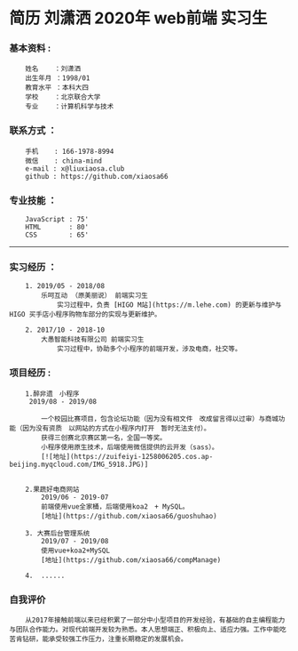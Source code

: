# 简历 刘潇洒 2020年 web前端 实习生

### 基本资料 : 
        姓名    ：刘潇洒
        出生年月 ：1998/01
        教育水平 ：本科大四
        学校    ：北京联合大学
        专业    ：计算机科学与技术


### 联系方式 ：
        手机    : 166-1978-8994
        微信    : china-mind
        e-mail : x@liuxiaosa.club
        github : https://github.com/xiaosa66

### 专业技能 ：
        JavaScript : 75'
        HTML       : 80'
        CSS        : 65'
---
### 实习经历 ：
    
        1. 2019/05 - 2018/08
            乐呵互动 （原美丽说） 前端实习生
                实习过程中，负责 [HIGO M站](https://m.lehe.com) 的更新与维护与 HIGO 买手店小程序购物车部分的实现与更新维护。
    
        2. 2017/10 - 2018-10
            大愚智能科技有限公司 前端实习生 
                实习过程中，协助多个小程序的前端开发，涉及电商，社交等。
    
### 项目经历 :

        1.醉非遗　小程序
         2019/08 - 2019/08
         
            一个校园比赛项目，包含论坛功能（因为没有相文件　改成留言得以过审）与商城功能（因为没有资质　以网站的方式在小程序内打开　暂时无法支付）。
            获得三创赛北京赛区第一名，全国一等奖。　
            小程序使用原生技术，后端使用微信提供的云开发（sass）。
            [![地址](https://zuifeiyi-1258006205.cos.ap-beijing.myqcloud.com/IMG_5918.JPG)]


        2.果蔬好电商网站
            2019/06 - 2019-07
            前端使用vue全家桶，后端使用koa2　+ MySQL。
            [地址](https://github.com/xiaosa66/guoshuhao)

        3. 大赛后台管理系统
            2019/07 - 2019/08
            使用vue+koa2+MySQL
            [地址](https://github.com/xiaosa66/compManage)
        
        4.  ......
   
### 自我评价
    
        从2017年接触前端以来已经积累了一部分中小型项目的开发经验，有基础的自主编程能力与团队合作能力。对现代前端开发较为熟悉。本人思想端正、积极向上、适应力强。工作中能吃苦肯钻研，能承受较强工作压力，注重长期稳定的发展机会。

